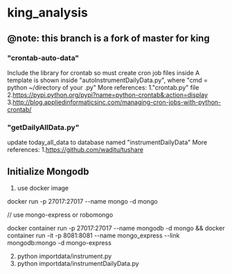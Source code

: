 # king_analysis

## @note: this branch is a fork of master for king

### "crontab-auto-data"
  Include the library for crontab so must create cron job files inside
  A template is shown inside "autoInstrumentDailyData.py", where "cmd = python ~/directory of your .py"
  More references:
1."crontab.py" file
2.https://pypi.python.org/pypi?name=python-crontab&:action=display 
3.http://blog.appliedinformaticsinc.com/managing-cron-jobs-with-python-crontab/

### "getDailyAllData.py"
  update today_all_data to database named "instrumentDailyData"
  More references:
1.https://github.com/waditu/tushare

## Initialize Mongodb
1) use docker image 

docker run -p 27017:27017 --name mongo -d mongo

// use mongo-express or robomongo

docker container run -p 27017:27017 --name mongodb -d mongo && docker container run -it -p 8081:8081 --name mongo_express --link mongodb:mongo -d mongo-express

2) python importdata/instrument.py
3) python importdata/instrumentDailyData.py
